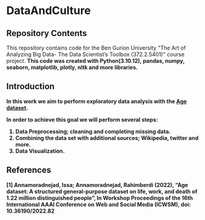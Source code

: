 # DataAndCulture

## Repository Contents
This repository contains code for the Ben Gurion University "The Art of Analyzing Big Data- The Data Scientist’s Toolbox (372.2.5401)" course project. <b>This code was created with Python(3.10.12), pandas, numpy, seaborn, matplotlib, plotly, nltk and more libraries.<b>

## Introduction
In this work we aim to perform exploratory data analysis with the [Age dataset](https://www.kaggle.com/datasets/imoore/age-dataset).

In order to achieve this goal we will perform several steps:
1. Data Preprocessing; cleaning and completing missing data.
2. Combining the data set with additional sources; Wikipedia, twitter and more.
3. Data Visualization.

## References
<a id="1">[1]</a> 
Annamoradnejad, Issa; Annamoradnejad, Rahimberdi (2022), “Age dataset: A structured general-purpose dataset on life, work, and death of 1.22 million distinguished people”, In Workshop Proceedings of the 16th International AAAI Conference on Web and Social Media (ICWSM), doi: 10.36190/2022.82
